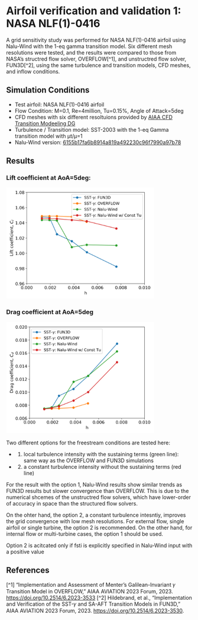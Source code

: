 

# Airfoil verification and validation 1: NASA NLF(1)-0416

A grid sensitivity study was performed for NASA NLF(1)-0416 airfoil using Nalu-Wind with the 1-eq gamma transition model.
Six different mesh resolutions were tested, and the results were compared to those from NASA’s structred flow solver, OVERFLOW[^1], and unstructred flow solver, FUN3D[^2], using the same turbulence and transition models, CFD meshes, and inflow conditions.

## Simulation Conditions

- Test airfoil: NASA NLF(1)-0416 airfoil
- Flow Condition: M=0.1, Re=4million, Tu=0.15%, Angle of Attack=5deg
- CFD meshes with six different resoltuions provided by [AIAA CFD Transition Modeeling DG](https://transitionmodeling.larc.nasa.gov/)
- Turbulence / Transition model: SST-2003 with the 1-eq Gamma transition model with µt/µ=1
- Nalu-Wind version: [6155b17fa6b8914a819a492230c96f7990a97b78](https://github.com/Exawind/nalu-wind/commit/6155b17fa6b8914a819a492230c96f7990a97b78)

## Results

### Lift coefficient at AoA=5deg: 
<img src="figs/aoa5/nlf0416_aoa5_cl.png" alt="Cf" width="400">

### Drag coefficient at AoA=5deg
<img src="figs/aoa5/nlf0416_aoa5_cd.png" alt="Cf" width="400">

Two different options for the freestream conditions are tested here: 
- 1) local turbulence intensity with the sustaining terms (green line): same way as the OVERFLOW and FUN3D simulations
- 2) a constant turbulence intensity without the sustaining terms (red line)

For the result with the option 1, Nalu-Wind results show similar trends as FUN3D results but slower convergence than OVERFLOW. This is due to the numerical shcemes of the unstructred flow solvers, which have lower-order of accuracy in space than the structured flow solvers.

On the ohter hand, the option 2, a constant turbulence intesntiy, improves the grid convergence with low mesh resolutions. 
For external flow, single airfoil or single turbine, the option 2 is recommended. On the other hand, for internal flow or multi-turbine cases, the option 1 should be used. 

Option 2 is acitcated only if fsti is explicitly specified in Nalu-Wind input with a positive value


## References
[^1] “Implementation and Assessment of Menter’s Galilean-Invariant 𝛾
Transition Model in OVERFLOW,” AIAA AVIATION 2023 Forum, 2023. https://doi.org/10.2514/6.2023-3533
[^2] Hildebrand, et al., “Implementation and Verification of the SST-𝛾 and SA-AFT
Transition Models in FUN3D,” AIAA AVIATION 2023 Forum, 2023. https://doi.org/10.2514/6.2023-3530.

